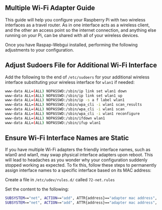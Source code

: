 ## Multiple Wi-Fi Adapter Guide

This guide will help you configure your Raspberry Pi with two wireless interfaces as a travel router.  As in one interface acts as a wireless client, and the other an access point so the internet connection, and anything else running on your Pi, can be shared with all of your wireless devices. 

Once you have Raspap-Webgui installed, performing the following adjustments to your configuration. 

## Adjust Sudoers File for Additional Wi-Fi Interface
 
 Add the following to the end of `/etc/sudoers` for your additional wireless interface substituting your wireless interface for `wlan1` if needed: 

```sh
www-data ALL=(ALL) NOPASSWD:/sbin/ip link set wlan1 down
www-data ALL=(ALL) NOPASSWD:/sbin/ip link set wlan1 up
www-data ALL=(ALL) NOPASSWD:/sbin/ip -s a f label wlan1
www-data ALL=(ALL) NOPASSWD:/sbin/wpa_cli -i wlan1 scan_results
www-data ALL=(ALL) NOPASSWD:/sbin/wpa_cli -i wlan1 scan
www-data ALL=(ALL) NOPASSWD:/sbin/wpa_cli -i wlan1 reconfigure
www-data ALL=(ALL) NOPASSWD:/sbin/ifdown wlan1
www-data ALL=(ALL) NOPASSWD:/sbin/ifup wlan1

```

## Ensure Wi-Fi Interface Names are Static

If you have multiple Wi-Fi adapters the friendly interface names, such as wlan0 and wlan1, may swap physical interface adapters upon reboot. This will lead to headaches as you wonder why your configuration suddenly stopped working as expected.  To fix this, follow these steps to permanently assign interface names to a specific interface based on its MAC address: 

Create a file in `/etc/udev/rules.d/` called `72-net.rules`

Set the content to the following: 
```sh
SUBSYSTEM=="net", ACTION=="add", ATTR{address}=="adapter mac address", NAME="wlan1"
SUBSYSTEM=="net", ACTION=="add", ATTR{address}=="adapter mac address", NAME="wlan0"
```


